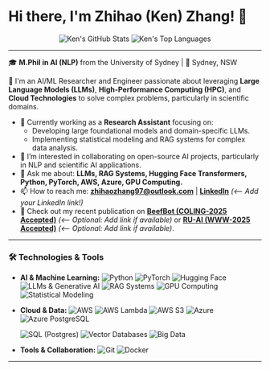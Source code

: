 # Hi there, I'm Zhihao (Ken) Zhang! 👋

<p align="center">
  <img src="https://github-readme-stats.vercel.app/api?username=zhihaozhang97&show_icons=true&include_all_commits=true&count_private=true" alt="Ken's GitHub Stats" />
  <img src="https://github-readme-stats.vercel.app/api/top-langs/?username=zhihaozhang97&layout=compact&langs_count=8" alt="Ken's Top Languages" />
  <!-- Optional Streak Stats -->
  <!-- <img src="https://github-readme-streak-stats.herokuapp.com/?user=zhihaozhang97&theme=tokyonight" alt="Ken's Contribution Streak" /> -->
</p>

---

🎓 **M.Phil in AI (NLP)** from the University of Sydney | 📍 Sydney, NSW

🚀 I'm an AI/ML Researcher and Engineer passionate about leveraging **Large Language Models (LLMs)**, **High-Performance Computing (HPC)**, and **Cloud Technologies** to solve complex problems, particularly in scientific domains.

*   🔭 Currently working as a **Research Assistant** focusing on:
    *   Developing large foundational models and domain-specific LLMs.
    *   Implementing statistical modeling and RAG systems for complex data analysis.
*   👯 I’m interested in collaborating on open-source AI projects, particularly in NLP and scientific AI applications.
*   💬 Ask me about: **LLMs, RAG Systems, Hugging Face Transformers, Python, PyTorch, AWS, Azure, GPU Computing.**
*   📫 How to reach me: **zhihaozhang97@outlook.com** | [**LinkedIn**](https://linkedin.com/in/your-linkedin-profile-id) *(<-- Add your LinkedIn link!)*
*   📄 Check out my recent publication on [**BeefBot (COLING-2025 Accepted)**](https://example.com/link-to-your-paper) *(<-- Optional: Add link if available)* or [**RU-AI (WWW-2025 Accepted)**](https://example.com/link-to-your-paper) *(<-- Optional: Add link if available)*.

---

### 🛠️ Technologies & Tools

*   **AI & Machine Learning:**
    <img src="https://img.shields.io/badge/Python-3776AB?style=flat-square&logo=python&logoColor=white" alt="Python"/>
    <img src="https://img.shields.io/badge/PyTorch-%23EE4C2C.svg?style=flat-square&logo=PyTorch&logoColor=white" alt="PyTorch"/>
    <img src="https://img.shields.io/badge/Hugging%20Face-%F0%9F%A4%97?style=flat-square&color=FFD21E" alt="Hugging Face"/>
    <img src="https://img.shields.io/badge/LLMs%20&%20Generative%20AI-%23449D44.svg?style=flat-square" alt="LLMs & Generative AI"/>
    <img src="https://img.shields.io/badge/RAG%20Systems-%2331708F.svg?style=flat-square" alt="RAG Systems"/>
    <img src="https://img.shields.io/badge/GPU%20Computing%20(CUDA)-%2376B900.svg?style=flat-square&logo=nvidia&logoColor=white" alt="GPU Computing"/>
    <img src="https://img.shields.io/badge/Statistical%20Modeling-%235BC0DE.svg?style=flat-square" alt="Statistical Modeling"/>

*   **Cloud & Data:**
    <img src="https://img.shields.io/badge/AWS-%23232F3E.svg?style=flat-square&logo=amazon-aws&logoColor=white" alt="AWS"/>
    <img src="https://img.shields.io/badge/Lambda-%23FF9900.svg?style=flat-square&logo=aws-lambda&logoColor=white" alt="AWS Lambda"/>
    <img src="https://img.shields.io/badge/S3-%23569A31.svg?style=flat-square&logo=amazon-s3&logoColor=white" alt="AWS S3"/>
    <img src="https://img.shields.io/badge/Microsoft%20Azure-%230078D4.svg?style=flat-square&logo=microsoft-azure&logoColor=white" alt="Azure"/>
    <img src="https://img.shields.io/badge/Azure%20PostgreSQL-%230078D4.svg?style=flat-square&logo=azure-database&logoColor=white" alt="Azure PostgreSQL"/>
    <!-- Add other Azure services if desired -->
    <img src="https://img.shields.io/badge/SQL-%234479A1.svg?style=flat-square&logo=postgresql&logoColor=white" alt="SQL (Postgres)"/>
    <!-- Maybe add Teradata logo if significant: https://simpleicons.org/?q=teradata -->
    <img src="https://img.shields.io/badge/Vector%20DBs-%2300ACC1.svg?style=flat-square" alt="Vector Databases"/>
    <img src="https://img.shields.io/badge/Big%20Data%20(Spark/Hadoop)-%23E25A1C.svg?style=flat-square&logo=apachespark&logoColor=white" alt="Big Data"/>

*   **Tools & Collaboration:**
    <img src="https://img.shields.io/badge/Git-%23F05033.svg?style=flat-square&logo=git&logoColor=white" alt="Git"/>
    <img src="https://img.shields.io/badge/Docker-%232496ED.svg?style=flat-square&logo=docker&logoColor=white" alt="Docker"/>
    <!-- Add other relevant tools like VS Code, Jupyter, etc. if desired -->
    <!-- <img src="https://img.shields.io/badge/VS%20Code-007ACC?style=flat-square&logo=visual-studio-code&logoColor=white" alt="VS Code"/> -->

---

<!-- Optional: Add your contribution graph if you like -->
<!-- <p align="center">
  <img src="https://ghchart.rshah.org/YOUR_GITHUB_USERNAME" alt="Ken's Contribution Graph" />
</p> -->
